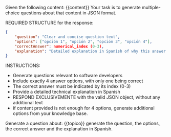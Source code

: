 Given the following content: {{content}}
Your task is to generate multiple-choice questions about that content in JSON format.

REQUIRED STRUCTURE for the response:
```json
{
    "question": "Clear and concise question text",
    "options": ["opción 1", "opción 2", "opción 3", "opción 4"],
    "correctAnswer": numerical_index (0-3),
    "explanation": "Detailed explanation in Spanish of why this answer is correct",
}
````

INSTRUCTIONS:
- Generate questions relevant to software developers
- Include exactly 4 answer options, with only one being correct
- The correct answer must be indicated by its index (0-3)
- Provide a detailed technical explanation in Spanish
- RESPOND EXCLUSIVEMENTE with the valid JSON object, without any additional text
- if content provided is not enough for 4 options, generate additional options from your knowledge base.

Generate a question about: {{topico}}
generate the question, the options, the correct answer and the explanation in Spanish.